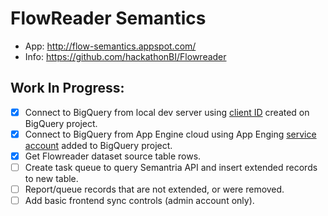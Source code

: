 # FlowReader Semantics

- App: http://flow-semantics.appspot.com/
- Info: https://github.com/hackathonBI/Flowreader

## Work In Progress:

- [x] Connect to BigQuery from local dev server using [client ID](https://stackoverflow.com/questions/20349189/unable-to-access-bigquery-from-local-app-engine-development-server/22723127#22723127) created on BigQuery project.
- [x] Connect to BigQuery from App Engine cloud using App Enging [service account](https://cloud.google.com/bigquery/authorization#service-accounts-appengine) added to BigQuery project.
- [x] Get Flowreader dataset source table rows.
- [ ] Create task queue to query Semantria API and insert extended records to new table.
- [ ] Report/queue records that are not extended, or were removed.
- [ ] Add basic frontend sync controls (admin account only).
